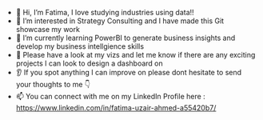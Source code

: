 - 👋 Hi, I’m Fatima, I love studying industries using data!!
- 👀 I’m interested in Strategy Consulting and I have made this Git showcase my work 
- 🌱 I’m currently learning PowerBI to generate business insights and develop my business intellgience skills 
- 💞️ Please have a look at my vizs and let me know if there are any exciting projects I can look to design a dashboard on 
- :ear: If you spot anything I can improve on please dont hesitate to send your thoughts to me :point_down:
- 📫 You can connect with me on my LinkedIn Profile here : https://www.linkedin.com/in/fatima-uzair-ahmed-a55420b7/

<!---
fatimauzamad/fatimauzamad is a ✨ special ✨ repository because its `README.md` (this file) appears on your GitHub profile.
You can click the Preview link to take a look at your changes.
--->
